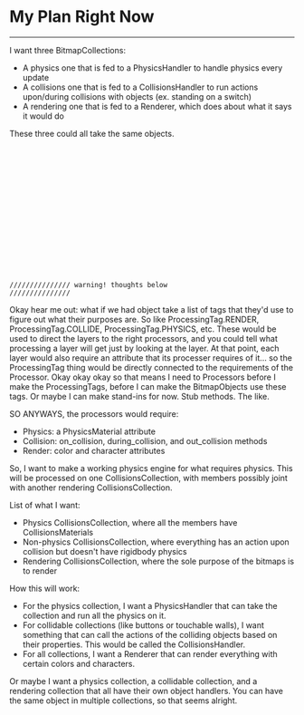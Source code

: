 # My Plan Right Now
<hr>

I want three BitmapCollections:
* A physics one that is fed to a PhysicsHandler to handle physics every update
* A collisions one that is fed to a CollisionsHandler to run actions upon/during collisions with objects (ex. standing on a switch)
* A rendering one that is fed to a Renderer, which does about what it says it would do

These three could all take the same objects.

<br><br><br><br><br><br><br><br><br><br><br><br><br><br>
<code style="text-align:center">/////////////// warning! thoughts below ///////////////</code>  

Okay hear me out: what if we had object take a list of tags that they'd use to figure out what their purposes are. So like ProcessingTag.RENDER, ProcessingTag.COLLIDE, ProcessingTag.PHYSICS, etc. These would be used to direct the layers to the right processors, and you could tell what processing a layer will get just by looking at the layer. At that point, each layer would also require an attribute that its processer requires of it... so the ProcessingTag thing would be directly connected to the requirements of the Processor. Okay okay okay so that means I need to Processors before I make the ProcessingTags, before I can make the BitmapObjects use these tags. Or maybe I can make stand-ins for now. Stub methods. The like.

SO ANYWAYS, the processors would require:
* Physics: a PhysicsMaterial attribute
* Collision: on_collision, during_collision, and out_collision methods
* Render: color and character attributes









So, I want to make a working physics engine for what requires physics. This will be processed on one CollisionsCollection, with members possibly joint with another rendering CollisionsCollection. 

List of what I want:
* Physics CollisionsCollection, where all the members have CollisionsMaterials
* Non-physics CollisionsCollection, where everything has an action upon collision but doesn't have rigidbody physics
* Rendering CollisionsCollection, where the sole purpose of the bitmaps is to render

How this will work:
* For the physics collection, I want a PhysicsHandler that can take the collection and run all the physics on it.
* For collidable collections (like buttons or touchable walls), I want something that can call the actions of the colliding objects based on their properties. This would be called the CollisionsHandler.
* For all collections, I want a Renderer that can render everything with certain colors and characters.

Or maybe I want a physics collection, a collidable collection, and a rendering collection that all have their own object handlers. You can have the same object in multiple collections, so that seems alright.